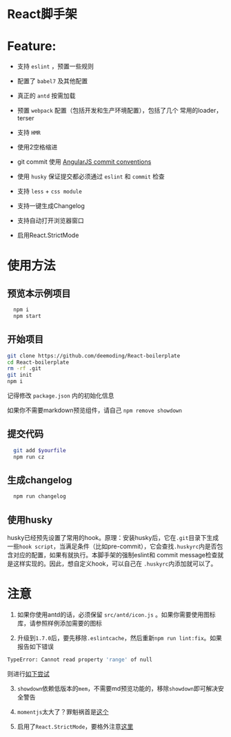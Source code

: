 React脚手架
========

# Feature:

* 支持 `eslint` ，预置一些规则

* 配置了 `babel7` 及其他配置

* 真正的 `antd` 按需加载

* 预置 `webpack` 配置（包括开发和生产环境配置），包括了几个
常用的loader，terser

* 支持 `HMR`

* 使用2空格缩进

* git commit 使用 [AngularJS commit conventions](https://github.com/angular/angular.js/blob/master/DEVELOPERS.md#commits)

* 使用 `husky` 保证提交都必须通过 `eslint` 和 `commit` 检查

* 支持 `less` + `css module`

* 支持一键生成Changelog

* 支持自动打开浏览器窗口

* 启用React.StrictMode

# 使用方法

## 预览本示例项目

```bash
  npm i
  npm start
```

## 开始项目

```bash
git clone https://github.com/deemoding/React-boilerplate
cd React-boilerplate
rm -rf .git
git init
npm i
```

记得修改 `package.json` 内的初始化信息

如果你不需要markdown预览组件，请自己 `npm remove showdown`

## 提交代码

```bash
  git add $yourfile
  npm run cz
```

## 生成changelog

```bash
  npm run changelog
```

## 使用husky

husky已经预先设置了常用的hook。原理：安装husky后，它在`.git`目录下生成一些`hook script`，当满足条件（比如pre-commit），它会查找`.huskyrc`内是否包含对应的配置，如果有就执行。本脚手架的强制eslint和
commit message检查就是这样实现的。因此，想自定义hook，可以自己在
`.huskyrc`内添加就可以了。

# 注意

1. 如果你使用antd的话，必须保留 `src/antd/icon.js` 。如果你需要使用图标库，请参照样例添加需要的图标

2. 升级到`1.7.0`后，要先移除`.eslintcache`，然后重新`npm run lint:fix`。如果报告如下错误

```bash
TypeError: Cannot read property 'range' of null
```

则进行[如下尝试](https://github.com/babel/babel-eslint/issues/530#issuecomment-447511293)

3. `showdown`依赖低版本的`mem`，不需要md预览功能的，移除`showdown`即可解决安全警告

4. `momentjs`太大了？罪魁祸首是[这个](https://github.com/ant-design/ant-design/blob/master/components/locale-provider/index.tsx#L3)

5. 启用了`React.StrictMode`，要格外注意[这里](https://reactjs.org/docs/strict-mode.html#detecting-unexpected-side-effects)

